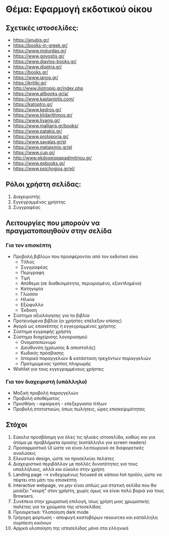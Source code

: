 # Θέμα: Εφαρμογή εκδοτικού οίκου

## Σχετικές ιστοσελίδες:
- https://anubis.gr/
- https://books-in-greek.gr/
- https://www.mgiurdas.gr/
- https://www.govostis.gr/
- https://www.diavlos-books.gr/
- https://www.dioptra.gr/
- https://books.gr/
- https://www.ianos.gr/
- https://kritiki.gr/
- http://www.iliotropio.gr/index.php
- https://www.allbooks.gr/a/
- https://www.kastaniotis.com/
- https://katoptro.gr/
- https://www.kedros.gr/
- https://www.klidarithmos.gr/
- https://www.livanis.gr/
- https://www.malliaris.gr/books/
- https://www.patakis.gr/
- https://www.protoporia.gr/
- https://www.savalas.gr/el
- https://www.metaixmio.gr/el
- https://www.cup.gr/
- http://www.ekdoseispapadimitriou.gr/
- https://www.epbooks.gr/
- https://www.psichogios.gr/el/

## Ρόλοι χρήστη σελίδας:
1. Διαχειριστής
2. Εγγεγραμμένος χρήστης
3. Συγγραφέας

## Λειτουργίες που μπορούν να πραγματοποιηθούν στην σελίδα
### Για τον επισκέπτη
- Προβολή βιβλίων που προσφέρονται από τον εκδοτικό οίκο
    - Τίτλος
    - Συγγραφέας
    - Περιγραφή
    - Τιμή
    - Απόθεμα (σε διαθεσιμότητα, περιορισμένο, εξαντλημένο)
    - Κατηγορία
    - Γλώσσα
    - Ηλικία
    - Εξώφυλλο
    - Έκδοση
- Σύστημα αξιολόγησης για τα βιβλία
- Προτεινόμενα βιβλία (οι χρήστες επέλεξαν επίσης)
- Αγορά ως επισκέπτης ή εγγεγραμμένος χρήστης
- Σύστημα εγγραφής χρήστη
- Σύστημα διαχείρισης λογαριασμού
    - Ονοματεπώνυμο
    - Διεύθυνση (χρέωσης & αποστολής)
    - Κωδικός πρόσβασης
    - Ιστορικό παραγγελιών & κατάσταση τρεχόντων παραγγελιών
    - Προτιμώμενος τρόπος πληρωμής
- Wishlist για τους εγγεγραμμένους χρήστες

### Για τον διαχειριστή (υπάλληλο)
- Μαζική προβολή παραγγελιών
- Προβολή αποθέματος
- Προσθήκη - αφαίρεση - επεξεργασία τίτλων
- Προβολή στατιστικών, όπως πωλήσεις, ώρες επισκεψιμότητας


## Στόχοι
1. Εύκολα προσβάσιμη για όλες τις ηλικίες ιστοσελίδα, καθώς και για άτομα με προβλήματα όρασης (κατάλληλο για screen readers)
2. Προσαρμοστικό UI ώστε να είναι λειτουργικό σε διαφορετικές αναλύσεις
3. Ελκυστικό design, ώστε να προσελκύει πελάτες
4. Διαχειριστικό περιβάλλον με πολλές δυνατότητες για τους υπαλλήλους, αλλά και εύκολο στην χρήση
5. Landing page --> ενδεχομένως focused σε κάποιο hot προϊόν, ώστε να πέφτει στο μάτι του επισκέπτη
6. Interactive webpage, να μην είναι απλώς μια στατική σελίδα που θα μοιάζει "νεκρή" στον χρήστη, χωρίς όμως να είναι πολύ βαριά για τους Browsers.
7. Συνέπεια στην χρωματική επιλογή, ίσως χρήση μιας χρωματικής παλέτας για τα χρώματα της ιστοσελίδας
8. Προαιρετικά: Υλοποίηση dark mode
9. Γρήγορη φόρτωση - αποφυγή κοστοβόρων resources και κατάλληλη συμπίεση εικόνων
10. Αρχικά υλοποίηση της ιστοσελίδας μόνο στα ελληνικά